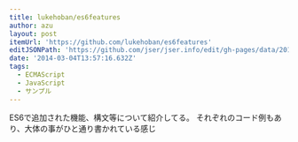 ```yaml
---
title: lukehoban/es6features
author: azu
layout: post
itemUrl: 'https://github.com/lukehoban/es6features'
editJSONPath: 'https://github.com/jser/jser.info/edit/gh-pages/data/2014/03/index.json'
date: '2014-03-04T13:57:16.632Z'
tags:
  - ECMAScript
  - JavaScript
  - サンプル
---
```

ES6で追加された機能、構文等について紹介してる。
それぞれのコード例もあり、大体の事がひと通り書かれている感じ
